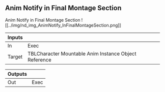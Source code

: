 ## Anim Notify in Final Montage Section
Anim Notify in Final Montage Section
![[../img/nd_img_AnimNotify_InFinalMontageSection.png]]

|Inputs||
|--|--|
| In | Exec |
| Target | TBLCharacter Mountable Anim Instance Object Reference |

|Outputs||
|--|--|
| Out | Exec |
